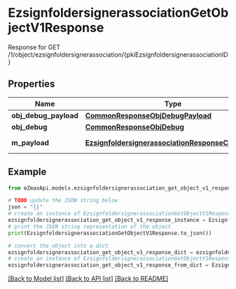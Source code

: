 # EzsignfoldersignerassociationGetObjectV1Response

Response for GET /1/object/ezsignfoldersignerassociation/{pkiEzsignfoldersignerassociationID}

## Properties

Name | Type | Description | Notes
------------ | ------------- | ------------- | -------------
**obj_debug_payload** | [**CommonResponseObjDebugPayload**](CommonResponseObjDebugPayload.md) |  | 
**obj_debug** | [**CommonResponseObjDebug**](CommonResponseObjDebug.md) |  | [optional] 
**m_payload** | [**EzsignfoldersignerassociationResponseCompound**](EzsignfoldersignerassociationResponseCompound.md) | Payload for GET /1/object/ezsignfoldersignerassociation/{pkiEzsignfoldersignerassociationID} | 

## Example

```python
from eZmaxApi.models.ezsignfoldersignerassociation_get_object_v1_response import EzsignfoldersignerassociationGetObjectV1Response

# TODO update the JSON string below
json = "{}"
# create an instance of EzsignfoldersignerassociationGetObjectV1Response from a JSON string
ezsignfoldersignerassociation_get_object_v1_response_instance = EzsignfoldersignerassociationGetObjectV1Response.from_json(json)
# print the JSON string representation of the object
print(EzsignfoldersignerassociationGetObjectV1Response.to_json())

# convert the object into a dict
ezsignfoldersignerassociation_get_object_v1_response_dict = ezsignfoldersignerassociation_get_object_v1_response_instance.to_dict()
# create an instance of EzsignfoldersignerassociationGetObjectV1Response from a dict
ezsignfoldersignerassociation_get_object_v1_response_from_dict = EzsignfoldersignerassociationGetObjectV1Response.from_dict(ezsignfoldersignerassociation_get_object_v1_response_dict)
```
[[Back to Model list]](../README.md#documentation-for-models) [[Back to API list]](../README.md#documentation-for-api-endpoints) [[Back to README]](../README.md)


